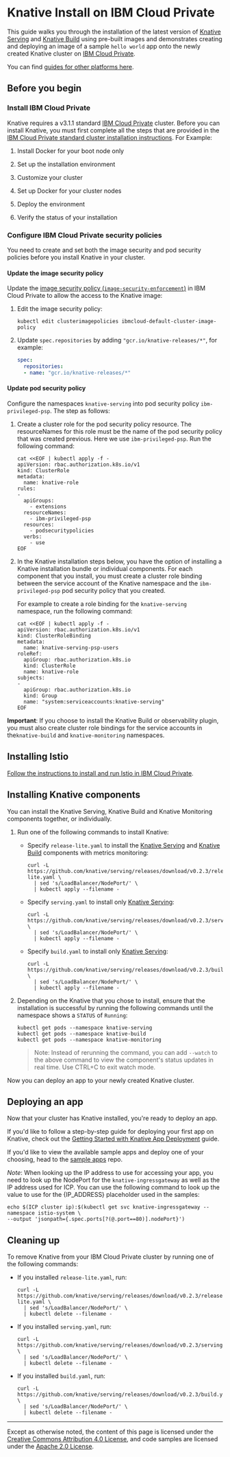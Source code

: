 # Knative Install on IBM Cloud Private

This guide walks you through the installation of the latest version of
[Knative Serving](https://github.com/knative/serving) and [Knative Build](https://github.com/knative/build) using pre-built images and
demonstrates creating and deploying an image of a sample `hello world` app onto
the newly created Knative cluster on [IBM Cloud Private](https://www.ibm.com/cloud/private).

You can find [guides for other platforms here](README.md).

## Before you begin

### Install IBM Cloud Private

Knative requires a v3.1.1 standard [IBM Cloud Private](https://www.ibm.com/cloud/private) cluster. Before you can install Knative, you must first complete all the steps that are provided in the [IBM Cloud Private standard cluster installation instructions](https://www.ibm.com/support/knowledgecenter/SSBS6K_3.1.1/installing/install_containers.html). For Example:

1. Install Docker for your boot node only

2. Set up the installation environment

3. Customize your cluster

4. Set up Docker for your cluster nodes

5. Deploy the environment

6. Verify the status of your installation

### Configure IBM Cloud Private security policies

You need to create and set both the image security and pod security policies before you install Knative in your cluster.

#### Update the image security policy
Update the [image security policy (`image-security-enforcement`)](https://www.ibm.com/support/knowledgecenter/SSBS6K_3.1.1/manage_images/image_security.html) in IBM Cloud Private to allow the access to the Knative image:

1. Edit the image security policy:
    ```
    kubectl edit clusterimagepolicies ibmcloud-default-cluster-image-policy
    ```

2. Update `spec.repositories` by adding `"gcr.io/knative-releases/*"`, for example:
    ```yaml
    spec:
      repositories:
      - name: "gcr.io/knative-releases/*"
    ```

#### Update pod security policy
Configure the namespaces `knative-serving` into pod security policy `ibm-privileged-psp`. The step as follows:

1. Create a cluster role for the pod security policy resource. The resourceNames for this role must be the name of the pod security policy that was created previous. Here we use `ibm-privileged-psp`. Run the following command:
    ```shell
    cat <<EOF | kubectl apply -f -
    apiVersion: rbac.authorization.k8s.io/v1
    kind: ClusterRole
    metadata:
      name: knative-role
    rules:
    -
      apiGroups:
        - extensions
      resourceNames:
        - ibm-privileged-psp
      resources:
        - podsecuritypolicies
      verbs:
        - use
    EOF
    ```

2. In the Knative installation steps below, you have the option of installing a Knative installation bundle or individual components. For each component that you install, you must create a cluster role binding between the service account of the Knative namespace and the `ibm-privileged-psp` pod security policy that you created. 

    For example to create a role binding for the `knative-serving` namespace, run the following command:
    ```shell
    cat <<EOF | kubectl apply -f - 
    apiVersion: rbac.authorization.k8s.io/v1
    kind: ClusterRoleBinding
    metadata:
      name: knative-serving-psp-users
    roleRef:
      apiGroup: rbac.authorization.k8s.io
      kind: ClusterRole
      name: knative-role
    subjects:
    -
      apiGroup: rbac.authorization.k8s.io
      kind: Group
      name: "system:serviceaccounts:knative-serving"
    EOF
    ```

**Important**: If you choose to install the Knative Build or observability plugin, you must also create cluster role bindings for the service accounts in the`knative-build` and `knative-monitoring` namespaces.

## Installing Istio

[Follow the instructions to install and run Istio in IBM Cloud Private](https://istio.io/docs/setup/kubernetes/quick-start-ibm/#ibm-cloud-private).

## Installing Knative components

You can install the Knative Serving, Knative Build and Knative Monitoring components together, or individually.

1. Run one of the following commands to install Knative: 

    * Specify `release-lite.yaml` to install the [Knative Serving](https://github.com/knative/serving) and 
      [Knative Build](https://github.com/knative/build) components with metrics monitoring:

      ```shell
      curl -L https://github.com/knative/serving/releases/download/v0.2.3/release-lite.yaml \
        | sed 's/LoadBalancer/NodePort/' \
        | kubectl apply --filename -
      ```

    * Specify `serving.yaml` to install only [Knative Serving](https://github.com/knative/serving):

      ```shell
      curl -L https://github.com/knative/serving/releases/download/v0.2.3/serving.yaml \
        | sed 's/LoadBalancer/NodePort/' \
        | kubectl apply --filename -
      ```

    * Specify `build.yaml` to install only [Knative Serving](https://github.com/knative/build):

      ```shell
      curl -L https://github.com/knative/serving/releases/download/v0.2.3/build.yaml \
        | sed 's/LoadBalancer/NodePort/' \
        | kubectl apply --filename -
      ```
      
1. Depending on the Knative that you chose to install, ensure that the installation is successful by running the following commands until the namespace shows a `STATUS` of `Running`:

    ```
    kubectl get pods --namespace knative-serving
    kubectl get pods --namespace knative-build
    kubectl get pods --namespace knative-monitoring
    ```

    > Note: Instead of rerunning the command, you can add `--watch` to the above
      command to view the component's status updates in real time. Use CTRL+C to exit watch mode.

Now you can deploy an app to your newly created Knative cluster.

## Deploying an app

Now that your cluster has Knative installed, you're ready to deploy an app.

If you'd like to follow a step-by-step guide for deploying your first app on
Knative, check out the
[Getting Started with Knative App Deployment](getting-started-knative-app.md)
guide.

If you'd like to view the available sample apps and deploy one of your choosing,
head to the [sample apps](../serving/samples/README.md) repo.

*Note*: When looking up the IP address to use for accessing your app, you need to look up
  the NodePort for the `knative-ingressgateway` as well as the IP address used for ICP.
  You can use the following command to look up the value to use for the {IP_ADDRESS} placeholder
  used in the samples:
  ```shell
  echo $(ICP cluster ip):$(kubectl get svc knative-ingressgateway --namespace istio-system \
  --output 'jsonpath={.spec.ports[?(@.port==80)].nodePort}')
  ```

## Cleaning up

To remove Knative from your IBM Cloud Private cluster by running one of the following commands:

* If you installed `release-lite.yaml`, run:
    ```shell
    curl -L https://github.com/knative/serving/releases/download/v0.2.3/release-lite.yaml \
      | sed 's/LoadBalancer/NodePort/' \
      | kubectl delete --filename -
    ```

* If you installed `serving.yaml`, run:
    ```shell
    curl -L https://github.com/knative/serving/releases/download/v0.2.3/serving.yaml \
      | sed 's/LoadBalancer/NodePort/' \
      | kubectl delete --filename -
    ```

* If you installed `build.yaml`, run:
    ```shell
    curl -L https://github.com/knative/serving/releases/download/v0.2.3/build.yaml \
      | sed 's/LoadBalancer/NodePort/' \
      | kubectl delete --filename -
    ```

---

Except as otherwise noted, the content of this page is licensed under the
[Creative Commons Attribution 4.0 License](https://creativecommons.org/licenses/by/4.0/),
and code samples are licensed under the
[Apache 2.0 License](https://www.apache.org/licenses/LICENSE-2.0).
